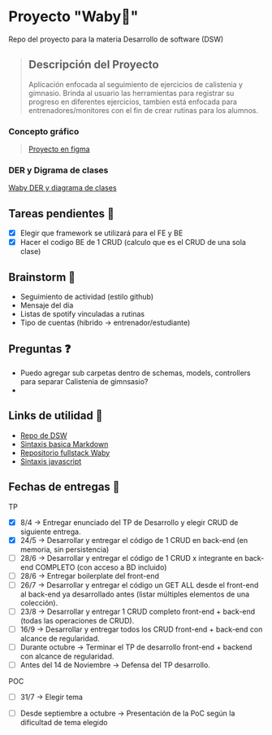 # Proyecto "Waby💪" 
Repo del proyecto para la materia Desarrollo de software (DSW)
> ## Descripción del Proyecto
> Aplicación enfocada al seguimiento de ejercicios de calistenia y gimnasio. Brinda al usuario las herramientas para registrar su progreso en diferentes ejercicios, tambien está enfocada para entrenadores/monitores con el fin de crear rutinas para los alumnos. 

### Concepto gráfico
> <a href = "https://www.figma.com/proto/DGI2n58dFG3jgukQh3O7ny/Waby-%F0%9F%92%AA%F0%9F%8F%BB?node-id=0-1&t=8Wk2amQxUilviQzy-1">Proyecto en figma</a>

### DER y Digrama de clases
<a href="https://github.com/Eliasusu/Proyecto-Waby/blob/main/Waby%20DER%20y%20diagrama%20clases.pdf" target = "_blank">Waby DER y diagrama de clases</a>

## Tareas pendientes 📃
- [x] Elegir que framework se utilizará para el FE y BE
- [x] Hacer el codigo BE de 1 CRUD (calculo que es el CRUD de una sola clase)

## Brainstorm 🧠 
- Seguimiento de actividad (estilo github)
- Mensaje del día
- Listas de spotify vinculadas a rutinas
- Tipo de cuentas (hibrido -> entrenador/estudiante)

## Preguntas ❓
- Puedo agregar sub carpetas dentro de schemas, models, controllers para separar Calistenia de gimnsasio?
- 

## Links de utilidad 🔗
- <a href = "https://github.com/utnfrrodsw/desarrollo-de-software" target = "_blank">Repo de DSW</a>
- <a href = "https://www.markdownguide.org/basic-syntax/#blockquotes-with-other-elements" target = "_blank">Sintaxis basica Markdown</a>
- <a href = "https://github.com/Eliasusu/Fullstack-app-Waby">Repositorio fullstack Waby</a>
- <a href = "https://github.com/airbnb/javascript">Sintaxis javascript</a>

 ## Fechas de entregas 📅
TP
- [x] 8/4 -> Entregar enunciado del TP de Desarrollo y elegir CRUD de siguiente entrega.
- [x] 24/5 -> Desarrollar y entregar el código de 1 CRUD en back-end (en memoria, sin persistencia)
- [ ] 28/6 -> Desarrollar y entregar el código de 1 CRUD x integrante en back-end COMPLETO (con acceso a BD incluido)
- [ ] 28/6 -> Entregar boilerplate del front-end
- [ ] 26/7 -> Desarrollar y entregar el código un GET ALL desde el front-end al back-end ya desarrollado antes (listar múltiples elementos de una colección).
- [ ] 23/8 -> Desarrollar y entregar 1 CRUD completo front-end + back-end (todas las operaciones de CRUD).
- [ ] 16/9 -> Desarrollar y entregar todos los CRUD front-end + back-end con alcance de regularidad.
- [ ] Durante octubre -> Terminar el TP de desarrollo front-end + backend con alcance de regularidad.
- [ ] Antes del 14 de Noviembre -> Defensa del TP desarrollo.

POC
- [ ] 31/7 -> Elegir tema
- [ ] Desde septiembre a octubre -> Presentación de la PoC según la dificultad de tema elegido

